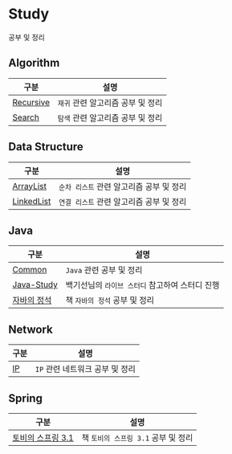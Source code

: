 # Study

공부 및 정리

## Algorithm

| 구분                                                                        | 설명                              |
| --------------------------------------------------------------------------- | --------------------------------- |
| [Recursive](https://github.com/0xe82de/Study/tree/main/Algorithm/Recursive) | `재귀` 관련 알고리즘 공부 및 정리 |
| [Search](https://github.com/0xe82de/Study/tree/main/Algorithm/Search)       | `탐색` 관련 알고리즘 공부 및 정리 |

## Data Structure

| 구분                                                                                 | 설명                                     |
| ------------------------------------------------------------------------------------ | ---------------------------------------- |
| [ArrayList](https://github.com/0xe82de/Study/tree/main/Data%20Structure/ArrayList)   | `순차 리스트` 관련 알고리즘 공부 및 정리 |
| [LinkedList](https://github.com/0xe82de/Study/tree/main/Data%20Structure/LinkedList) | `연결 리스트` 관련 알고리즘 공부 및 정리 |

## Java

| 구분                                                                                                            | 설명                                            |
| --------------------------------------------------------------------------------------------------------------- | ----------------------------------------------- |
| [Common](https://github.com/0xe82de/Study/tree/main/Java/Common)                                                | `Java` 관련 공부 및 정리                        |
| [Java-Study](https://github.com/0xe82de/Study/tree/main/Java/Java-Study)                                        | 백기선님의 `라이브 스터디` 참고하여 스터디 진행 |
| [자바의 정석](https://github.com/0xe82de/Study/tree/main/Java/%EC%9E%90%EB%B0%94%EC%9D%98%20%EC%A0%95%EC%84%9D) | 책 `자바의 정석` 공부 및 정리                   |

## Network

| 구분                                                        | 설명                            |
| ----------------------------------------------------------- | ------------------------------- |
| [IP](https://github.com/0xe82de/Study/tree/main/Network/IP) | `IP` 관련 네트워크 공부 및 정리 |

## Spring

| 구분                                                                                                                                   | 설명                                |
| -------------------------------------------------------------------------------------------------------------------------------------- | ----------------------------------- |
| [토비의 스프링 3.1](https://github.com/0xe82de/Study/tree/main/Spring/%ED%86%A0%EB%B9%84%EC%9D%98%20%EC%8A%A4%ED%94%84%EB%A7%81%203.1) | 책 `토비의 스프링 3.1` 공부 및 정리 |
